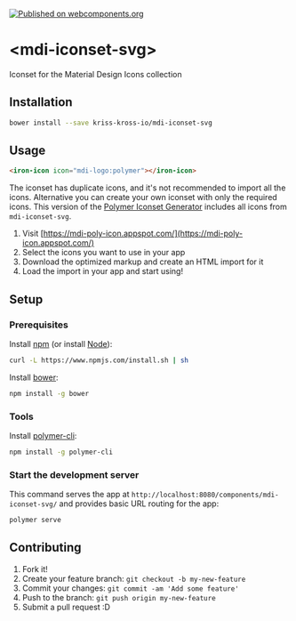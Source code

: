 [![Published on webcomponents.org](https://img.shields.io/badge/webcomponents.org-published-blue.svg)](https://www.webcomponents.org/element/kriss-kross-io/mdi-iconset-svg)

# \<mdi-iconset-svg\>

Iconset for the Material Design Icons collection

## Installation

``` bash
bower install --save kriss-kross-io/mdi-iconset-svg
```

## Usage

<!--
```
<custom-element-demo>
  <template>
    <link rel="import" href="mdi-logo-iconset-svg.html">
    <link rel="import" href="../iron-icons/iron-icons.html">
    <next-code-block></next-code-block>
  </template>
</custom-element-demo>
```
-->
```html
<iron-icon icon="mdi-logo:polymer"></iron-icon>
```

The iconset has duplicate icons, and it's not recommended to import all the icons.
Alternative you can create your own iconset with only the required icons. This version of the [Polymer Iconset Generator](https://mdi-poly-icon.appspot.com/) includes all icons from `mdi-iconset-svg`.

1. Visit [https://mdi-poly-icon.appspot.com/](https://mdi-poly-icon.appspot.com/)
2. Select the icons you want to use in your app
3. Download the optimized <iron-iconset-svg> markup and create an HTML import for it
4. Load the import in your app and start using!

## Setup

### Prerequisites

Install [npm](https://www.npmjs.com/) (or install [Node](https://nodejs.org/en/download/)):

``` bash
curl -L https://www.npmjs.com/install.sh | sh
```

Install [bower](https://bower.io/):

``` bash
npm install -g bower
```

### Tools

Install [polymer-cli](https://github.com/Polymer/polymer-cli):

``` bash
npm install -g polymer-cli
```

### Start the development server

This command serves the app at `http://localhost:8080/components/mdi-iconset-svg/` and provides basic URL
routing for the app:

``` bash
polymer serve
```

## Contributing

1. Fork it!
2. Create your feature branch: `git checkout -b my-new-feature`
3. Commit your changes: `git commit -am 'Add some feature'`
4. Push to the branch: `git push origin my-new-feature`
5. Submit a pull request :D
